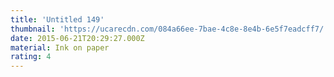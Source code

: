 ```yaml
---
title: 'Untitled 149'
thumbnail: 'https://ucarecdn.com/084a66ee-7bae-4c8e-8e4b-6e5f7eadcff7/'
date: 2015-06-21T20:29:27.000Z
material: Ink on paper
rating: 4
---
```

